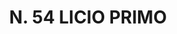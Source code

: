 ---
title: "N. 54 LICIO PRIMO"
plant-name: "N. 54"
plant-number: "054"
plant-xml: "/assets/xml/plant054.xml"
plant-img1: "/assets/img/plant054_verso.jpg"
plant-img2: "/assets/img/plant054.jpg"
plant-title: "N. 54 LICIO PRIMO"
plant-taxon-link: ""
plant-taxon-content: ""
layout: single-xml
---